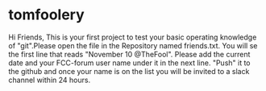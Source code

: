 # tomfoolery





Hi Friends,
            This is your first project to test your basic operating knowledge of "git".Please open the file in the Repository named friends.txt. You will se the first line that reads "November 10  @TheFool". Please add the current date and your FCC-forum user name under it in the next line. "Push" it to the github and once your name is on the list you will be invited to a slack channel within 24 hours.
